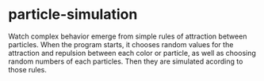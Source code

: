 # particle-simulation
Watch complex behavior emerge from simple rules of attraction between particles. When the program starts, it chooses random values for the attraction and repulsion between each color or particle, as well as choosing random numbers of each particles. Then they are simulated acording to those rules.
